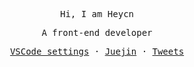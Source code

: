 <p align="center">
  <samp>
    Hi, I am Heycn
  </samp>
</p>

<p align="center">
  <samp>
   A front-end developer
  </samp>
</p>

<p align="center">
  <samp>
    <a href="https://github.com/heycn/vscode-settings">VSCode settings</a> ·
    <a href="https://juejin.cn/user/4372092371864984">Juejin</a> ·
    <a href="https://twitter.com/heycn_112">Tweets</a>
  </samp>
</p>
